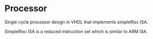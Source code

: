 Processor
=========

Single cycle processor design in VHDL that implements simpleRisc ISA. 

SimpleRisc ISA is a reduced instruction set which is similar to ARM ISA.
